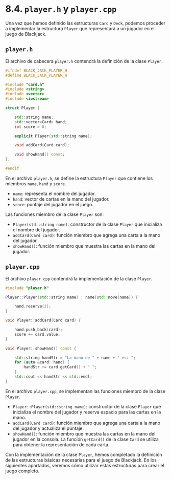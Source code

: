 # 8.4. `player.h` y `player.cpp`

Una vez que hemos definido las estructuras `Card` y `Deck`, podemos proceder a implementar la estructura `Player` que
representará a un jugador en el juego de Blackjack.

## `player.h`

El archivo de cabecera `player.h` contendrá la definición de la clase `Player`.

```c++
#ifndef BLACK_JACK_PLAYER_H
#define BLACK_JACK_PLAYER_H

#include "card.h"
#include <string>
#include <vector>
#include <iostream>

struct Player {

    std::string name;
    std::vector<Card> hand;
    int score = 0;

    explicit Player(std::string name);

    void addCard(Card card);

    void showHand() const;
};

#endif
```

En el archivo `player.h`, se define la estructura `Player` que contiene los miembros `name`, `hand` y `score`.

- `name`: representa el nombre del jugador.
- `hand`: vector de cartas en la mano del jugador.
- `score`: puntaje del jugador en el juego.

Las funciones miembro de la clase `Player` son:

- `Player(std::string name)`: constructor de la clase `Player` que inicializa el nombre del jugador.
- `addCard(Card card)`: función miembro que agrega una carta a la mano del jugador.
- `showHand()`: función miembro que muestra las cartas en la mano del jugador.

## `player.cpp`

El archivo `player.cpp` contendrá la implementación de la clase `Player`.

```c++
#include "player.h"

Player::Player(std::string name) : name(std::move(name)) {

    hand.reserve(2);
}

void Player::addCard(Card card) {

    hand.push_back(card);
    score += card.value;
}

void Player::showHand() const {

    std::string handStr = "La mano de " + name + " es: ";
    for (auto &card: hand) {
        handStr += card.getCard() + " ";
    }
    std::cout << handStr << std::endl;
}
```

En el archivo `player.cpp`, se implementan las funciones miembro de la clase `Player`.

- `Player::Player(std::string name)`: constructor de la clase `Player` que inicializa el nombre del jugador y
  reserva espacio para las cartas en la mano.
- `addCard(Card card)`: función miembro que agrega una carta a la mano del jugador y actualiza el puntaje.
- `showHand()`: función miembro que muestra las cartas en la mano del jugador en la consola. La función `getCard()`
  de la clase `Card` se utiliza para obtener la representación de cada carta.

Con la implementación de la clase `Player`, hemos completado la definición de las estructuras básicas necesarias para
el juego de Blackjack. En los siguientes apartados, veremos cómo utilizar estas estructuras para crear el juego
completo.